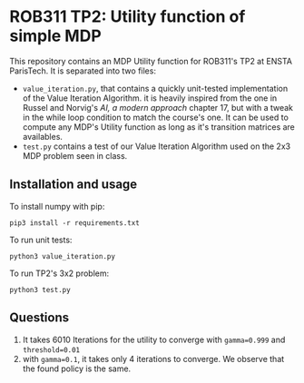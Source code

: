 # ROB311 TP2: Utility function of simple MDP

This repository contains an MDP Utility function for ROB311's TP2 at ENSTA ParisTech.
It is separated into two files:

- `value_iteration.py`, that contains a quickly unit-tested implementation of the Value Iteration Algorithm.
    it is heavily inspired from the one in Russel and Norvig's _AI, a modern approach_ chapter 17, but with a tweak in the
    while loop condition to match the course's one. It can be used to compute any MDP's Utility function as long as it's transition
    matrices are availables.
- `test.py` contains a test of our Value Iteration Algorithm used on the 2x3 MDP problem seen in class.

## Installation and usage

To install numpy with pip:

`pip3 install -r requirements.txt`

To run unit tests:

`python3 value_iteration.py`

To run TP2's 3x2 problem:

`python3 test.py`

## Questions

1) It takes 6010 Iterations for the utility to converge with `gamma=0.999` and `threshold=0.01`
2) with `gamma=0.1`, it takes only 4 iterations to converge. We observe that the found policy is the same.